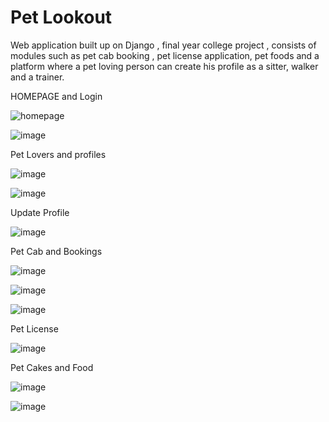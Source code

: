 # Pet Lookout
Web application built up on Django , final year college project , consists of modules such as pet cab booking , pet license application, pet foods and a platform where a pet loving person can create his profile as a sitter, walker and a trainer.

HOMEPAGE and Login 

![homepage](https://user-images.githubusercontent.com/44036415/98933638-ef509800-2506-11eb-8d36-fcf81f3b090a.png)


![image](https://user-images.githubusercontent.com/44036415/98934651-70f4f580-2508-11eb-86f7-d3742f660921.png)







Pet Lovers and profiles 

![image](https://user-images.githubusercontent.com/44036415/98933946-5a9a6a00-2507-11eb-95fe-23f31f193485.png)

![image](https://user-images.githubusercontent.com/44036415/98934573-53c02700-2508-11eb-99fe-1319cf598118.png)




Update Profile 

![image](https://user-images.githubusercontent.com/44036415/98934076-874e8180-2507-11eb-952c-6608ccb7d818.png)







Pet Cab and Bookings

![image](https://user-images.githubusercontent.com/44036415/98934183-b36a0280-2507-11eb-9c63-22dddefaaab5.png)

![image](https://user-images.githubusercontent.com/44036415/98934301-de545680-2507-11eb-8f91-380bb34286b6.png)

![image](https://user-images.githubusercontent.com/44036415/98934819-a4d01b00-2508-11eb-88ec-96123fc5182a.png)



Pet License

![image](https://user-images.githubusercontent.com/44036415/98934398-06dc5080-2508-11eb-836e-836afb15c4d1.png)


Pet Cakes and Food


![image](https://user-images.githubusercontent.com/44036415/98934496-2d01f080-2508-11eb-8fc5-9d7ca1cb98f1.png)


![image](https://user-images.githubusercontent.com/44036415/98934743-8ec25a80-2508-11eb-957e-2bfe6c79bc09.png)






